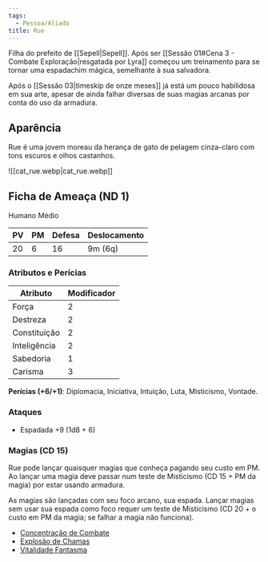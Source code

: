 ```yaml
---
tags:
  - Pessoa/Aliado
title: Rue
---
```

Filha do prefeito de [[Sepell|Sepell]]. Após ser [[Sessão 01#Cena 3 - Combate Exploração|resgatada por Lyra]] começou um treinamento para se tornar uma espadachim mágica, semelhante à sua salvadora.

Após o [[Sessão 03|timeskip de onze meses]] já está um pouco habilidosa em sua arte, apesar de ainda falhar diversas de suas magias arcanas por conta do uso da armadura.

## Aparência
Rue é uma jovem moreau da herança de gato de pelagem cinza-claro com tons escuros e olhos castanhos.

![[cat_rue.webp|cat_rue.webp]]

## Ficha de Ameaça (ND 1)
Humano Médio

| PV  | PM  | Defesa | Deslocamento |
| --- | --- | ------ | ------------ |
| 20  | 6   | 16     | 9m (6q)      |

### Atributos e Perícias
| Atributo     | Modificador |
| ------------ | ----------- |
| Força        | 2           |
| Destreza     | 2           |
| Constituição | 2           |
| Inteligência | 2           |
| Sabedoria    | 1           |
| Carisma      | 3           |

**Perícias (+6/+1)**: Diplomacia, Iniciativa, Intuição, Luta, Misticismo, Vontade.

### Ataques
* Espadada +9 (1d8 + 6)

### Magias (CD 15)
Rue pode lançar quaisquer magias que conheça pagando seu custo em PM. Ao lançar uma magia deve passar num teste de Misticismo (CD 15 + PM da magia) por estar usando armadura.

As magias são lançadas com seu foco arcano, sua espada. Lançar magias sem usar sua espada como foco requer um teste de Misticismo (CD 20 + o custo em PM da magia; se falhar a magia não funciona).

* [Concentração de Combate](https://eduardomarques.pythonanywhere.com/45/)
* [Explosão de Chamas](https://eduardomarques.pythonanywhere.com/87/)
* [Vitalidade Fantasma](https://eduardomarques.pythonanywhere.com/197/)
